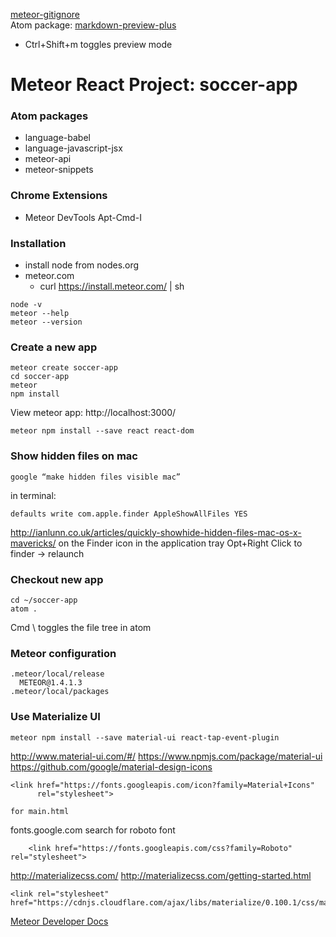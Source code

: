 
[meteor-gitignore](https://gist.github.com/iMunshi/d69dba7b89eff38d68cd)
<br/>
Atom package: [markdown-preview-plus ](https://atom.io/packages/markdown-preview-plus)
* Ctrl+Shift+m toggles preview mode

# Meteor React Project: soccer-app
### Atom packages
* language-babel
* language-javascript-jsx
* meteor-api
* meteor-snippets
### Chrome Extensions
* Meteor DevTools
	Apt-Cmd-I

### Installation
* install node from nodes.org
* meteor.com
  * curl https://install.meteor.com/ | sh
```
node -v
meteor --help
meteor --version
```
### Create a new app
```
meteor create soccer-app
cd soccer-app
meteor
npm install
```
View meteor app: http://localhost:3000/
```
meteor npm install --save react react-dom
```
### Show hidden files on mac
```
google “make hidden files visible mac”
```
in terminal:
```
defaults write com.apple.finder AppleShowAllFiles YES
```
http://ianlunn.co.uk/articles/quickly-showhide-hidden-files-mac-os-x-mavericks/
on the Finder icon in the application tray
	Opt+Right Click to finder -> relaunch
### Checkout new app
```
cd ~/soccer-app
atom .
```
Cmd \ toggles the file tree in atom
### Meteor configuration
```
.meteor/local/release
  METEOR@1.4.1.3
.meteor/local/packages
```
### Use Materialize UI
```
meteor npm install --save material-ui react-tap-event-plugin
```
http://www.material-ui.com/#/
https://www.npmjs.com/package/material-ui
https://github.com/google/material-design-icons
```
<link href="https://fonts.googleapis.com/icon?family=Material+Icons"
      rel="stylesheet">
```
	for main.html
fonts.google.com
	search for roboto font
```
	<link href="https://fonts.googleapis.com/css?family=Roboto" rel="stylesheet">

```
http://materializecss.com/
http://materializecss.com/getting-started.html
```
<link rel="stylesheet" href="https://cdnjs.cloudflare.com/ajax/libs/materialize/0.100.1/css/materialize.min.css">
```
[Meteor Developer Docs](https://docs.meteor.com/api/core.html#Meteor-startup)
